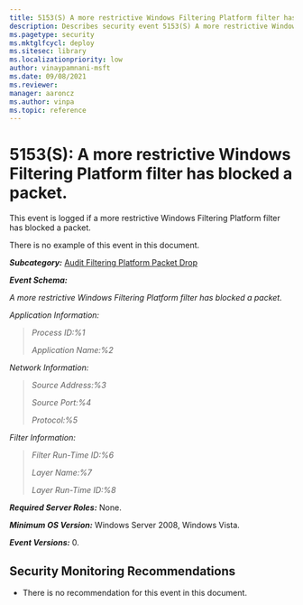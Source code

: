 ```yaml
---
title: 5153(S) A more restrictive Windows Filtering Platform filter has blocked a packet. 
description: Describes security event 5153(S) A more restrictive Windows Filtering Platform filter has blocked a packet.
ms.pagetype: security
ms.mktglfcycl: deploy
ms.sitesec: library
ms.localizationpriority: low
author: vinaypamnani-msft
ms.date: 09/08/2021
ms.reviewer: 
manager: aaroncz
ms.author: vinpa
ms.topic: reference
---
```


# 5153(S): A more restrictive Windows Filtering Platform filter has blocked a packet.


This event is logged if a more restrictive Windows Filtering Platform filter has blocked a packet.

There is no example of this event in this document.

***Subcategory:***&nbsp;[Audit Filtering Platform Packet Drop](audit-filtering-platform-packet-drop.md)

***Event Schema:***

*A more restrictive Windows Filtering Platform filter has blocked a packet.*

*Application Information:*

> *Process ID:%1*
>
> *Application Name:%2*

*Network Information:*

> *Source Address:%3*
>
> *Source Port:%4*
>
> *Protocol:%5*

*Filter Information:*

> *Filter Run-Time ID:%6*
>
> *Layer Name:%7*
>
> *Layer Run-Time ID:%8*

***Required Server Roles:*** None.

***Minimum OS Version:*** Windows Server 2008, Windows Vista.

***Event Versions:*** 0.

## Security Monitoring Recommendations

-   There is no recommendation for this event in this document.

